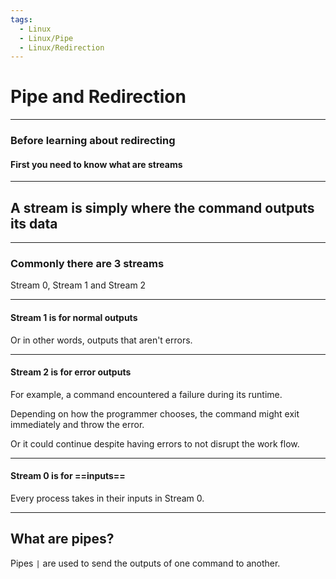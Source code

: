 ```yaml
---
tags:
  - Linux
  - Linux/Pipe
  - Linux/Redirection
---
```


# Pipe and Redirection

---

### Before learning about redirecting

#### First you need to know what are streams

---

## A stream is simply where the command outputs its data

---

### Commonly there are 3 streams

Stream 0, Stream 1 and Stream 2

---

#### Stream 1 is for normal outputs

Or in other words, outputs that aren't errors.

---

#### Stream 2 is for error outputs

For example, a command encountered a failure during its runtime.

Depending on how the programmer chooses, the command might exit immediately and throw the error.

Or it could continue despite having errors to not disrupt the work flow.

---

#### Stream 0 is for ==inputs==

Every process takes in their inputs in Stream 0.

---

## What are pipes?

Pipes  `|` are used to send the outputs of one command to another.

